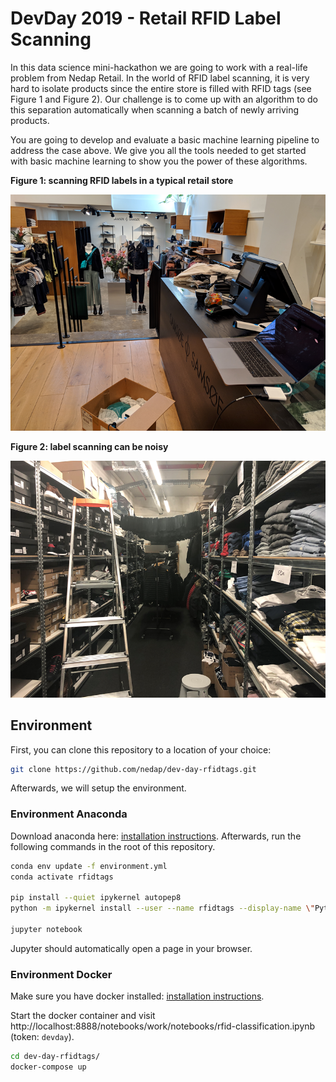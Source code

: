 # DevDay 2019 - Retail RFID Label Scanning

In this data science mini-hackathon we are going to work with a real-life problem from Nedap Retail. In the world of RFID label scanning, it is very hard to isolate products since the entire store is filled with RFID tags (see Figure 1 and Figure 2). Our challenge is to come up with an algorithm to do this separation automatically when scanning a batch of newly arriving products.

You are going to develop and evaluate a basic machine learning pipeline to address the case above. We give you all the tools needed to get started with basic machine learning to show you the power of these algorithms.

**Figure 1: scanning RFID labels in a typical retail store**

![](./pictures/figure1.png)

**Figure 2: label scanning can be noisy**

![](./pictures/figure2.png)


## Environment

First, you can clone this repository to a location of your choice:

```sh
git clone https://github.com/nedap/dev-day-rfidtags.git
```

Afterwards, we will setup the environment.

### Environment Anaconda
Download anaconda here: [installation instructions](https://www.anaconda.com/distribution/#download-section). Afterwards, run the following commands in the root of this repository.

```sh
conda env update -f environment.yml
conda activate rfidtags

pip install --quiet ipykernel autopep8
python -m ipykernel install --user --name rfidtags --display-name \"Python (rfidtags)\"

jupyter notebook
```

Jupyter should automatically open a page in your browser.

### Environment Docker

Make sure you have docker installed: [installation instructions](https://docs.docker.com/v17.09/engine/installation/#supported-platforms).

Start the docker container and visit http://localhost:8888/notebooks/work/notebooks/rfid-classification.ipynb (token: `devday`).

```sh
cd dev-day-rfidtags/
docker-compose up
```
